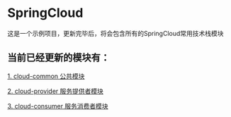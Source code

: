 # SpringCloud

 这是一个示例项目，更新完毕后，将会包含所有的SpringCloud常用技术栈模块
 
## 当前已经更新的模块有：
  [1. cloud-common 公共模块](https://github.com/811105717/SpringCloud/tree/master/cloud-common)

  [2. cloud-provider 服务提供者模块](https://github.com/811105717/SpringCloud/tree/master/cloud-provider)


  [3. cloud-consumer 服务消费者模块](https://github.com/811105717/SpringCloud/tree/master/cloud-consumer)
    
